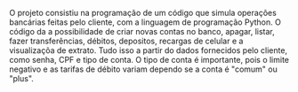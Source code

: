 O projeto consistiu na programação de um código que simula operações bancárias feitas pelo cliente, com a linguagem de programação Python. O código da a possibilidade de criar novas contas no banco, apagar, listar, fazer transferências, débitos, depositos, recargas de celular e a visualizaçõa de extrato. Tudo isso a partir do dados fornecidos pelo cliente, como senha, CPF e tipo de conta.
O tipo de conta é importante, pois o limite negativo e as tarifas de débito variam dependo se a conta é "comum" ou "plus".
